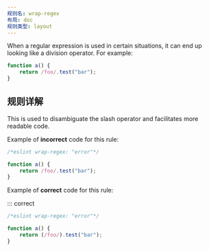 ```yaml
---
规则名: wrap-regex
布局: doc
规则类型: layout
---
```




When a regular expression is used in certain situations, it can end up looking like a division operator. For example:

```js
function a() {
    return /foo/.test("bar");
}
```

## 规则详解

This is used to disambiguate the slash operator and facilitates more readable code.

Example of **incorrect** code for this rule:



```js
/*eslint wrap-regex: "error"*/

function a() {
    return /foo/.test("bar");
}
```

Example of **correct** code for this rule:

::: correct

```js
/*eslint wrap-regex: "error"*/

function a() {
    return (/foo/).test("bar");
}
```
